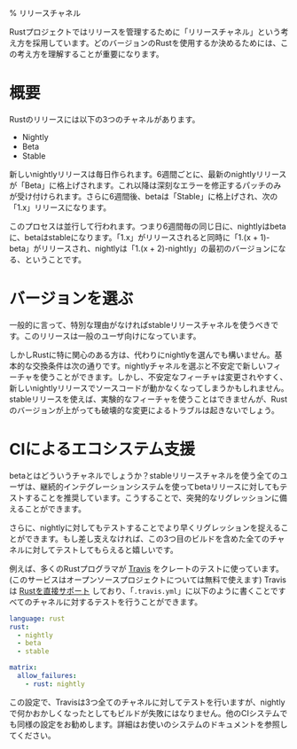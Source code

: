 % リリースチャネル
<!-- % Release Channels -->

<!-- The Rust project uses a concept called ‘release channels’ to manage releases. -->
<!-- It’s important to understand this process to choose which version of Rust -->
<!-- your project should use. -->
Rustプロジェクトではリリースを管理するために「リリースチャネル」という考え方を採用しています。どのバージョンのRustを使用するか決めるためには、この考え方を理解することが重要になります。

<!-- # Overview -->
# 概要

<!-- There are three channels for Rust releases: -->
Rustのリリースには以下の3つのチャネルがあります。

* Nightly
* Beta
* Stable

<!-- New nightly releases are created once a day. Every six weeks, the latest -->
<!-- nightly release is promoted to ‘Beta’. At that point, it will only receive -->
<!-- patches to fix serious errors. Six weeks later, the beta is promoted to -->
<!-- ‘Stable’, and becomes the next release of `1.x`. -->
新しいnightlyリリースは毎日作られます。6週間ごとに、最新のnightlyリリースが「Beta」に格上げされます。これ以降は深刻なエラーを修正するパッチのみが受け付けられます。さらに6週間後、betaは「Stable」に格上げされ、次の「1.x」リリースになります。

<!-- This process happens in parallel. So every six weeks, on the same day, -->
<!-- nightly goes to beta, beta goes to stable. When `1.x` is released, at -->
<!-- the same time, `1.(x + 1)-beta` is released, and the nightly becomes the -->
<!-- first version of `1.(x + 2)-nightly`. -->
このプロセスは並行して行われます。つまり6週間毎の同じ日に、nightlyはbetaに、betaはstableになります。「1.x」がリリースされると同時に「1.(x + 1)-beta」がリリースされ、nightlyは「1.(x + 2)-nightly」の最初のバージョンになる、ということです。

<!-- # Choosing a version -->
# バージョンを選ぶ

<!-- Generally speaking, unless you have a specific reason, you should be using the -->
<!-- stable release channel. These releases are intended for a general audience. -->
一般的に言って、特別な理由がなければstableリリースチャネルを使うべきです。このリリースは一般のユーザ向けになっています。

<!-- However, depending on your interest in Rust, you may choose to use nightly -->
<!-- instead. The basic tradeoff is this: in the nightly channel, you can use -->
<!-- unstable, new Rust features. However, unstable features are subject to change, -->
<!-- and so any new nightly release may break your code. If you use the stable -->
<!-- release, you cannot use experimental features, but the next release of Rust -->
<!-- will not cause significant issues through breaking changes. -->
しかしRustに特に関心のある方は、代わりにnightlyを選んでも構いません。基本的な交換条件は次の通りです。nightlyチャネルを選ぶと不安定で新しいフィーチャを使うことができます。しかし、不安定なフィーチャは変更されやすく、新しいnightlyリリースでソースコードが動かなくなってしまうかもしれません。stableリリースを使えば、実験的なフィーチャを使うことはできませんが、Rustのバージョンが上がっても破壊的な変更によるトラブルは起きないでしょう。

<!-- # Helping the ecosystem through CI -->
# CIによるエコシステム支援

<!-- What about beta? We encourage all Rust users who use the stable release channel -->
<!-- to also test against the beta channel in their continuous integration systems. -->
<!-- This will help alert the team in case there’s an accidental regression. -->
betaとはどういうチャネルでしょうか？stableリリースチャネルを使う全てのユーザは、継続的インテグレーションシステムを使ってbetaリリースに対してもテストすることを推奨しています。こうすることで、突発的なリグレッションに備えることができます。

<!-- Additionally, testing against nightly can catch regressions even sooner, and so -->
<!-- if you don’t mind a third build, we’d appreciate testing against all channels. -->
さらに、nightlyに対してもテストすることでより早くリグレッションを捉えることができます。もし差し支えなければ、この3つ目のビルドを含めた全てのチャネルに対してテストしてもらえると嬉しいです。

<!-- As an example, many Rust programmers use [Travis](https://travis-ci.org/) to -->
<!-- test their crates, which is free for open source projects. Travis [supports -->
<!-- Rust directly][travis], and you can use a `.travis.yml` file like this to -->
<!-- test on all channels: -->
例えば、多くのRustプログラマが [Travis](https://travis-ci.org/) をクレートのテストに使っています。(このサービスはオープンソースプロジェクトについては無料で使えます) Travisは [Rustを直接サポート][travis] しており、「`.travis.yml`」に以下のように書くことですべてのチャネルに対するテストを行うことができます。

```yaml
language: rust
rust:
  - nightly
  - beta
  - stable

matrix:
  allow_failures:
    - rust: nightly
```

[travis]: http://docs.travis-ci.com/user/languages/rust/

<!-- With this configuration, Travis will test all three channels, but if something -->
<!-- breaks on nightly, it won’t fail your build. A similar configuration is -->
<!-- recommended for any CI system, check the documentation of the one you’re -->
<!-- using for more details. -->
この設定で、Travisは3つ全てのチャネルに対してテストを行いますが、nightlyで何かおかしくなったとしてもビルドが失敗にはなりません。他のCIシステムでも同様の設定をお勧めします。詳細はお使いのシステムのドキュメントを参照してください。
